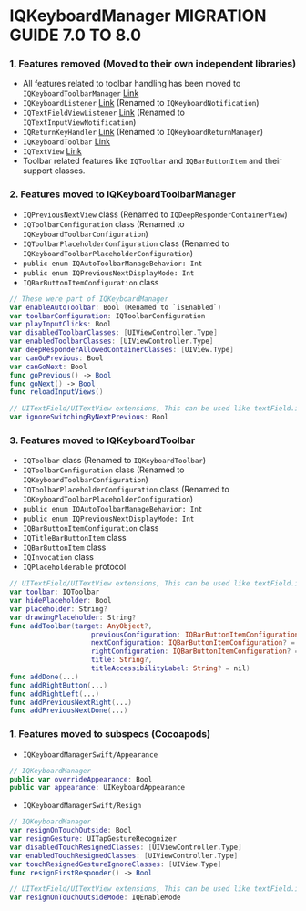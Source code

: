 IQKeyboardManager MIGRATION GUIDE 7.0 TO 8.0
==========================

### 1. Features removed (Moved to their own independent libraries)
- All features related to toolbar handling has been moved to `IQKeyboardToolbarManager` [Link](https://github.com/hackiftekhar/IQKeyboardToolbarManager)
- `IQKeyboardListener` [Link](https://github.com/hackiftekhar/IQKeyboardNotification) (Renamed to `IQKeyboardNotification`)
- `IQTextFieldViewListener` [Link](https://github.com/hackiftekhar/IQTextInputViewNotification) (Renamed to `IQTextInputViewNotification`)
- `IQReturnKeyHandler` [Link](https://github.com/hackiftekhar/IQKeyboardReturnManager) (Renamed to `IQKeyboardReturnManager`)
- `IQKeyboardToolbar` [Link](https://github.com/hackiftekhar/IQKeyboardToolbar)
- `IQTextView` [Link](https://github.com/hackiftekhar/IQTextView)
- Toolbar related features like `IQToolbar` and `IQBarButtonItem` and their support classes.

### 2. Features moved to IQKeyboardToolbarManager
- `IQPreviousNextView` class (Renamed to `IQDeepResponderContainerView`)
- `IQToolbarConfiguration` class (Renamed to `IQKeyboardToolbarConfiguration`)
- `IQToolbarPlaceholderConfiguration` class (Renamed to `IQKeyboardToolbarPlaceholderConfiguration`)
- `public enum IQAutoToolbarManageBehavior: Int`
- `public enum IQPreviousNextDisplayMode: Int`
- `IQBarButtonItemConfiguration` class

```swift
// These were part of IQKeyboardManager
var enableAutoToolbar: Bool (Renamed to `isEnabled`)
var toolbarConfiguration: IQToolbarConfiguration
var playInputClicks: Bool
var disabledToolbarClasses: [UIViewController.Type]
var enabledToolbarClasses: [UIViewController.Type]
var deepResponderAllowedContainerClasses: [UIView.Type]
var canGoPrevious: Bool
var canGoNext: Bool
func goPrevious() -> Bool
func goNext() -> Bool
func reloadInputViews()
```
```swift
// UITextField/UITextView extensions, This can be used like textField.iq.ignoreSwitchingByNextPrevious = true
var ignoreSwitchingByNextPrevious: Bool
```

### 3. Features moved to IQKeyboardToolbar
- `IQToolbar` class (Renamed to `IQKeyboardToolbar`)
- `IQToolbarConfiguration` class (Renamed to `IQKeyboardToolbarConfiguration`)
- `IQToolbarPlaceholderConfiguration` class (Renamed to `IQKeyboardToolbarPlaceholderConfiguration`)
- `public enum IQAutoToolbarManageBehavior: Int`
- `public enum IQPreviousNextDisplayMode: Int`
- `IQBarButtonItemConfiguration` class
- `IQTitleBarButtonItem` class
- `IQBarButtonItem` class
- `IQInvocation` class
- `IQPlaceholderable` protocol

```swift
// UITextField/UITextView extensions, This can be used like textField.iq.hidePlaceholder = true
var toolbar: IQToolbar
var hidePlaceholder: Bool
var placeholder: String?
var drawingPlaceholder: String?
func addToolbar(target: AnyObject?,
                    previousConfiguration: IQBarButtonItemConfiguration? = nil,
                    nextConfiguration: IQBarButtonItemConfiguration? = nil,
                    rightConfiguration: IQBarButtonItemConfiguration? = nil,
                    title: String?,
                    titleAccessibilityLabel: String? = nil)
func addDone(...)
func addRightButton(...)
func addRightLeft(...)
func addPreviousNextRight(...)
func addPreviousNextDone(...)
```


### 1. Features moved to subspecs (Cocoapods)
- `IQKeyboardManagerSwift/Appearance`
```swift
// IQKeyboardManager
public var overrideAppearance: Bool
public var appearance: UIKeyboardAppearance
```
- `IQKeyboardManagerSwift/Resign`
```swift
// IQKeyboardManager
var resignOnTouchOutside: Bool
var resignGesture: UITapGestureRecognizer
var disabledTouchResignedClasses: [UIViewController.Type]
var enabledTouchResignedClasses: [UIViewController.Type]
var touchResignedGestureIgnoreClasses: [UIView.Type]
func resignFirstResponder() -> Bool
```
```swift
// UITextField/UITextView extensions, This can be used like textField.iq.resignOnTouchOutsideMode = .default
var resignOnTouchOutsideMode: IQEnableMode
```
